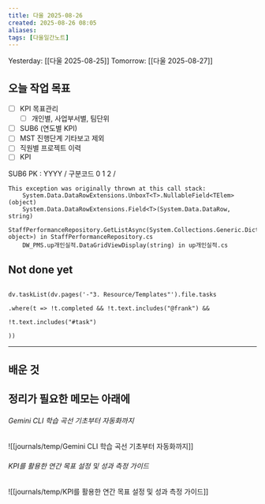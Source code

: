 ```yaml
---
title: 다울 2025-08-26
created: 2025-08-26 08:05
aliases: 
tags: [다울일간노트]
---
```



Yesterday: [[다울 2025-08-25]] 
Tomorrow: [[다울 2025-08-27]] 


## 오늘 작업 목표
- [ ] KPI 목표관리
	- [ ] 개인별, 사업부서별, 팀단위
- [ ] SUB6 (연도별 KPI)
- [ ] MST 진행단계 기타보고 제외
- [ ] 직원별 프로젝트 이력
- [ ] KPI 

 SUB6 PK : YYYY / 구분코드 0 1 2 / 

```
This exception was originally thrown at this call stack:
    System.Data.DataRowExtensions.UnboxT<T>.NullableField<TElem>(object)
    System.Data.DataRowExtensions.Field<T>(System.Data.DataRow, string)
    StaffPerformanceRepository.GetListAsync(System.Collections.Generic.Dictionary<string, object>) in StaffPerformanceRepository.cs
    DW_PMS.up개인실적.DataGridViewDisplay(string) in up개인실적.cs

```
## Not done yet

```dataviewjs

dv.taskList(dv.pages('-"3. Resource/Templates"').file.tasks

.where(t => !t.completed && !t.text.includes("@frank") &&

!t.text.includes("#task")

))

```

---

## 배운 것




## 정리가 필요한 메모는 아래에



###### Gemini CLI 학습 곡선 기초부터 자동화까지
![[journals/temp/Gemini CLI 학습 곡선 기초부터 자동화까지]]


###### KPI를 활용한 연간 목표 설정 및 성과 측정 가이드
![[journals/temp/KPI를 활용한 연간 목표 설정 및 성과 측정 가이드]]


